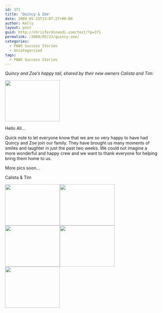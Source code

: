 ```yaml
---
id: 371
title: 'Quincy & Zoe'
date: 2009-05-23T13:07:27+00:00
author: Kelly
layout: post
guid: http://chrisferdinandi.com/test/?p=371
permalink: /2009/05/23/quincy-zoe/
categories:
  - PAWS Success Stories
  - Uncategorized
tags:
  - PAWS Success Stories
---
```

_Quincy and Zoe&#8217;s happy tail, shared by their new owners Calista and Tim:_

<img src="https://pawsnewengland.com/wp-content/uploads/2009/05/image0127.jpg" alt="" title="image01" width="180" height="135" class="aligncenter size-full wp-image-795" />

Hello All&#8230;

Quick note to let everyone know that we are so very happy to have had Quincy and Zoe join our family. They have brought us many moments of smiles and laughter in just the past two weeks. We could not imagine a more wonderful and happy crew and we want to thank everyone for helping bring them home to us.

More pics soon&#8230;

Calista & Tim

<img src="https://pawsnewengland.com/wp-content/uploads/2009/05/image0223.jpg" alt="" title="image02" width="180" height="135" class="alignleft size-full wp-image-796" /><img src="https://pawsnewengland.com/wp-content/uploads/2009/05/image0321.jpg" alt="" title="image03" width="180" height="135" class="alignleft size-full wp-image-797" /><img src="https://pawsnewengland.com/wp-content/uploads/2009/05/image0412.jpg" alt="" title="image04" width="180" height="135" class="alignleft size-full wp-image-798" /><img src="https://pawsnewengland.com/wp-content/uploads/2009/05/image057.jpg" alt="" title="image05" width="180" height="135" class="alignleft size-full wp-image-799" /><img src="https://pawsnewengland.com/wp-content/uploads/2009/05/image063.jpg" alt="" title="image06" width="180" height="135" class="alignleft size-full wp-image-800" />

<div class="clear">
</div>